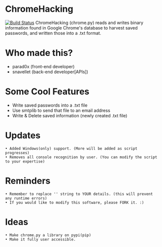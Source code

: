 # ChromeHacking
[![Build Status](https://travis-ci.org/joemccann/dillinger.svg?branch=master)](https://travis-ci.org/joemccann/dillinger)
ChromeHacking (chrome.py) reads and writes binary information found in Google Chrome's database to harvest saved passwords, and written those into a .txt format.

# Who made this?
* parad0x (front-end developer)
* snavellet (back-end developer[APIs]) 

# Some Cool Features
  - Write saved passwords into a .txt file
  - Use smtplib to send that file to an email address
  - Write & Delete saved information (newly created .txt file)
# Updates
    • Added Windows(only) support. (More will be added as script progresses)
    • Removes all console recognition by user. (You can modify the script to your expertise)
    
# Reminders
    • Remember to replace '' string to YOUR details. (this will prevent any runtime errors)
    • If you would like to modify this software, please FORK it. :)    
    
# Ideas
    • Make chrome.py a library on pypi(pip)
    • Make it fully user accessible.
